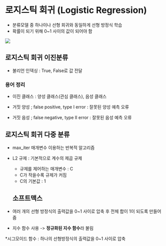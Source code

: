 # 로지스틱 회귀 (Logistic Regression)

- 분류모델 중 하나이나 선형 회귀와 동일하게 선형 방정식 학습
- 확률이 되기 위해 0~1 사이의 값이 되어야 함

<img src = "https://drive.google.com/uc?id=1pAFBdUl4Hw1XA7udMyx6o7x3Tn1DwnVc">


## 로지스틱 회귀 이진분류

- 불리언 인덱싱 : True, False로 값 전달


### 용어 정리

- 이진 클래스 : 양성 클래스(관심 클래스), 음성 클래스

- 거짓 양성 ; false positive, type I error : 잘못된 양성 예측 오류

- 거짓 음성 ; false negative, type II error : 잘못된 음성 예측 오류


## 로지스틱 회귀 다중 분류

- max_iter 매개변수 이용하는 반복적 알고리즘
- L2 규제 : 기본적으로 계수의 제곱 규제
  - 규제를 제어하는 매개변수 : C
  - C가 작을수록 규제가 커짐
  - C의 기본값 : 1


  ## 소프트맥스
  
- 여러 개의 선형 방정식의 출력값을 0~1 사이로 압축 후 전체 합이 1이 되도록 만들어줌
- 지수 함수 사용 -> **정규화된 지수 함수**라 불림

*시그모이드 함수 : 하나의 선형방정식의 출력값을 0~1 사이로 압축